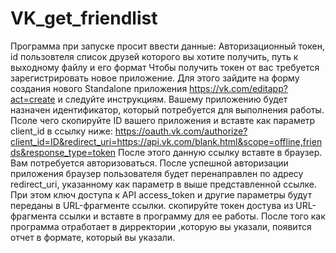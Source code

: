 # VK_get_friendlist
Программа при запуске просит ввести данные: Авторизационный токен, id пользовтеля список друзей которого вы хотите получить, путь к выходному файлу и его формат
Чтобы получить токен от вас требуется зарегистрировать новое приложение. Для этого зайдите на форму создания нового Standalone приложения https://vk.com/editapp?act=create и следуйте инструкциям. Вашему приложению будет назначен идентификатор, который потребуется для выполнения работы. Псоле чего скопируйте ID вашего приложения и вставте как параметр client_id в ссылку ниже:
https://oauth.vk.com/authorize?client_id=ID&redirect_uri=https://api.vk.com/blank.html&scope=offline,friends&response_type=token
После этого данную ссылку вставте в браузер.
Вам потребуется авторизоваться.
После успешной авторизации приложения браузер пользователя будет перенаправлен по адресу redirect_uri, указанному как параметр в выше представленной ссылке. При этом ключ доступа к API access_token и другие параметры будут переданы в URL-фрагменте ссылки. скопируйте токен достува из URL-фрагмента ссылки и вставте в программу для ее работы.
После того как программа отработает в дирректории ,которую вы указали, появится отчет в формате, который вы указали.
